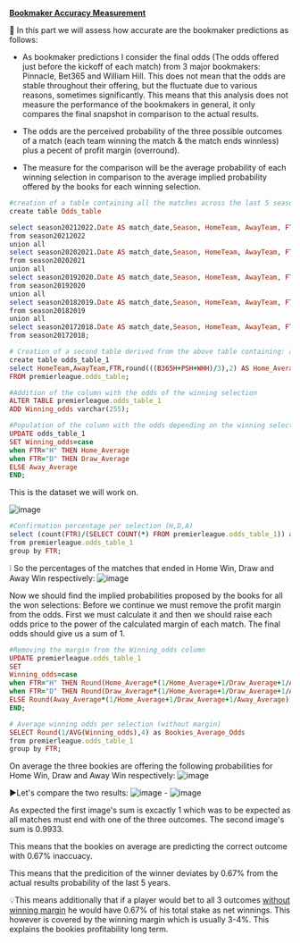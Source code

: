 <ins>**Bookmaker Accuracy Measurement**</ins>

🎯 In this part we will assess how accurate are the bookmaker predictions as follows:

- As bookmaker predictions I consider the final odds (The odds offered just before the kickoff of each match) from 3 major bookmakers: Pinnacle, Bet365 and William Hill.
This does not mean that the odds are stable throughout their offering, but the fluctuate due to various reasons, sometimes significantly.
This means that this analysis does not measure the performance of the bookmakers in general, it only compares the final snapshot in comparison to the actual results.

- The odds are the perceived probability of the three possible outcomes of a match (each team winning the match & the match ends winnless) plus a pecent of profit margin (overround). 
- The measure for the comparison will be the average probability of each winning selection in comparison to the average implied probability offered by the books for each winning selection.

```ruby
#creation of a table containing all the matches across the last 5 seasons along with the final score and odds for the match winner from 3 bookmakers
create table Odds_table

select season20212022.Date AS match_date,Season, HomeTeam, AwayTeam, FTHG, FTAG, FTR, B365H, B365D, B365A, PSH, PSD, PSA, WHH, WHD, WHA
from season20212022
union all 
select season20202021.Date AS match_date,Season, HomeTeam, AwayTeam, FTHG, FTAG, FTR, B365H, B365D, B365A, PSH, PSD, PSA, WHH, WHD, WHA
from season20202021
union all 
select season20192020.Date AS match_date,Season, HomeTeam, AwayTeam, FTHG, FTAG, FTR, B365H, B365D, B365A, PSH, PSD, PSA, WHH, WHD, WHA
from season20192020
union all 
select season20182019.Date AS match_date,Season, HomeTeam, AwayTeam, FTHG, FTAG, FTR, B365H, B365D, B365A, PSH, PSD, PSA, WHH, WHD, WHA
from season20182019
union all 
select season20172018.Date AS match_date,Season, HomeTeam, AwayTeam, FTHG, FTAG, FTR, B365H, B365D, B365A, PSH, PSD, PSA, WHH, WHD, WHA
from season20172018;

# Creation of a second table derived from the above table containing: all the matches, the winning selection, the average odds for the winner of the three bookmakers
create table odds_table_1
select HomeTeam,AwayTeam,FTR,round(((B365H+PSH+WHH)/3),2) AS Home_Average,round(((B365d+PSd+WHd)/3),2) AS Draw_Average,round(((B365a+PSa+WHa)/3),2) AS Away_Average
FROM premierleague.odds_table;

#Addition of the column with the odds of the winning selection
ALTER TABLE premierleague.odds_table_1
ADD Winning_odds varchar(255);

#Population of the column with the odds depending on the winning selection
UPDATE odds_table_1
SET Winning_odds=case 
when FTR="H" THEN Home_Average
when FTR="D" THEN Draw_Average
ELSE Away_Average
END;
```
This is the dataset we will work on.

![image](https://user-images.githubusercontent.com/69303154/209352820-4843aa2e-728a-4195-821d-5e04d7001443.png)

```ruby
#Confirmation percentage per selection (H,D,A)
select (count(FTR)/(SELECT COUNT(*) FROM premierleague.odds_table_1)) as Avg_Winning_Seln
from premierleague.odds_table_1
group by FTR;
```
❕ So the percentages of the matches that ended in Home Win, Draw and Away Win respectively: ![image](https://user-images.githubusercontent.com/69303154/209353394-aa9cc78f-3ca2-4203-bee2-2995ba4dab12.png)

Now we should find the implied probabilities proposed by the books for all the won selections:
Before we continue we must remove the profit margin from the odds. First we must calculate it and then we should raise each odds price to the power of the calculated margin of each match. The final odds should give us a sum of 1.

```ruby
#Removing the margin from the Winning_odds column
UPDATE premierleague.odds_table_1
SET 
Winning_odds=case 
when FTR="H" THEN Round(Home_Average*(1/Home_Average+1/Draw_Average+1/Away_Average),2)
when FTR="D" THEN Round(Draw_Average*(1/Home_Average+1/Draw_Average+1/Away_Average),2)
ELSE Round(Away_Average*(1/Home_Average+1/Draw_Average+1/Away_Average),2)
END;

# Average winning odds per selection (without margin) 
SELECT Round(1/AVG(Winning_odds),4) as Bookies_Average_Odds
from premierleague.odds_table_1
group by FTR;
```
On average the three bookies are offering the following probabilities for Home Win, Draw and Away Win respectively: ![image](https://user-images.githubusercontent.com/69303154/209358716-ee9578f7-378b-4126-bafe-3a6b2f1ef543.png)


▶️Let's compare the two results: ![image](https://user-images.githubusercontent.com/69303154/209353394-aa9cc78f-3ca2-4203-bee2-2995ba4dab12.png) - ![image](https://user-images.githubusercontent.com/69303154/209358735-2105f65b-b932-4a0d-b771-9bd23d0c1adf.png)


As expected the first image's sum is excactly 1 which was to be expected as all matches must end with one of the three outcomes.
The second image's sum is 0.9933. 

This means that the bookies on average are predicting the correct outcome with 0.67% inaccuacy.

This means that the predicition of the winner deviates by 0.67% from the actual results probability of the last 5 years. 

💡This means additionally that if a player would bet to all 3 outcomes <ins>without winning margin</ins> he would have 0.67% of his total stake as net winnings.
This however is covered by the winning margin which is usually 3-4%. This explains the bookies profitability long term.
